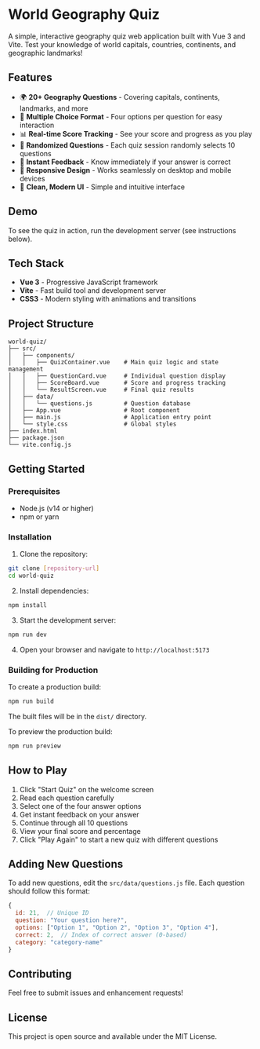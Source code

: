 # World Geography Quiz

A simple, interactive geography quiz web application built with Vue 3 and Vite. Test your knowledge of world capitals, countries, continents, and geographic landmarks!

## Features

- 🌍 **20+ Geography Questions** - Covering capitals, continents, landmarks, and more
- 🎯 **Multiple Choice Format** - Four options per question for easy interaction
- 📊 **Real-time Score Tracking** - See your score and progress as you play
- 🔄 **Randomized Questions** - Each quiz session randomly selects 10 questions
- 💯 **Instant Feedback** - Know immediately if your answer is correct
- 📱 **Responsive Design** - Works seamlessly on desktop and mobile devices
- 🎨 **Clean, Modern UI** - Simple and intuitive interface

## Demo

To see the quiz in action, run the development server (see instructions below).

## Tech Stack

- **Vue 3** - Progressive JavaScript framework
- **Vite** - Fast build tool and development server
- **CSS3** - Modern styling with animations and transitions

## Project Structure

```
world-quiz/
├── src/
│   ├── components/
│   │   ├── QuizContainer.vue    # Main quiz logic and state management
│   │   ├── QuestionCard.vue     # Individual question display
│   │   ├── ScoreBoard.vue       # Score and progress tracking
│   │   └── ResultScreen.vue     # Final quiz results
│   ├── data/
│   │   └── questions.js         # Question database
│   ├── App.vue                  # Root component
│   ├── main.js                  # Application entry point
│   └── style.css                # Global styles
├── index.html
├── package.json
└── vite.config.js
```

## Getting Started

### Prerequisites

- Node.js (v14 or higher)
- npm or yarn

### Installation

1. Clone the repository:
```bash
git clone [repository-url]
cd world-quiz
```

2. Install dependencies:
```bash
npm install
```

3. Start the development server:
```bash
npm run dev
```

4. Open your browser and navigate to `http://localhost:5173`

### Building for Production

To create a production build:

```bash
npm run build
```

The built files will be in the `dist/` directory.

To preview the production build:

```bash
npm run preview
```

## How to Play

1. Click "Start Quiz" on the welcome screen
2. Read each question carefully
3. Select one of the four answer options
4. Get instant feedback on your answer
5. Continue through all 10 questions
6. View your final score and percentage
7. Click "Play Again" to start a new quiz with different questions

## Adding New Questions

To add new questions, edit the `src/data/questions.js` file. Each question should follow this format:

```javascript
{
  id: 21,  // Unique ID
  question: "Your question here?",
  options: ["Option 1", "Option 2", "Option 3", "Option 4"],
  correct: 2,  // Index of correct answer (0-based)
  category: "category-name"
}
```

## Contributing

Feel free to submit issues and enhancement requests!

## License

This project is open source and available under the MIT License.